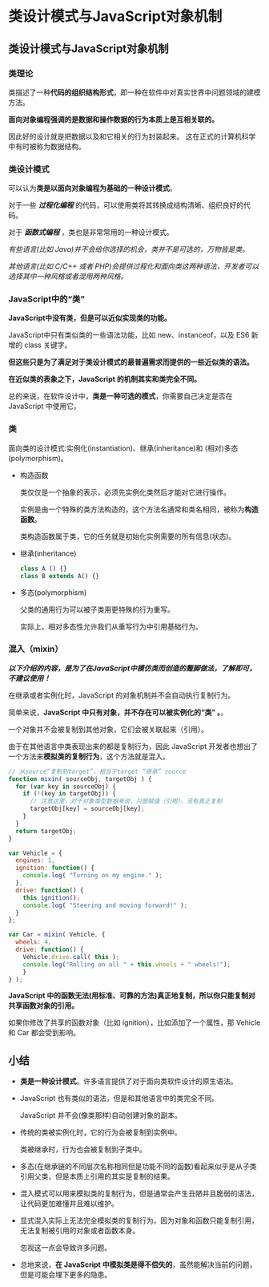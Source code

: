 # 类设计模式与JavaScript对象机制

## 类设计模式与JavaScript对象机制

### 类理论

类描述了一种**代码的组织结构形式**，即一种在软件中对真实世界中问题领域的建模方法。

**面向对象编程强调的是数据和操作数据的行为本质上是互相关联的。**

因此好的设计就是把数据以及和它相关的行为封装起来。 这在正式的计算机科学中有时被称为数据结构。

### 类设计模式

可以认为**类是以面向对象编程为基础的一种设计模式**。

对于一些 ***过程化编程*** 的代码，可以使用类将其转换成结构清晰、组织良好的代码。

对于 ***函数式编程*** ，类也是非常常用的一种设计模式。

*有些语言(比如 Java)并不会给你选择的机会，类并不是可选的，万物皆是类。*

*其他语言(比如 C/C++ 或者 PHP)会提供过程化和面向类这两种语法，开发者可以选择其中一种风格或者混用两种风格。*

### JavaScript中的“类”

**JavaScript中没有类，但是可以近似实现类的功能。**

JavaScript中只有类似类的一些语法功能，比如 new、instanceof，以及 ES6 新增的 class 关键字。

**但这些只是为了满足对于类设计模式的最普遍需求而提供的一些近似类的语法。**

**在近似类的表象之下，JavaScript 的机制其实和类完全不同。**

总的来说，在软件设计中，**类是一种可选的模式**，你需要自己决定是否在 JavaScript 中使用它。

### 类

面向类的设计模式:实例化(instantiation)、继承(inheritance)和 (相对)多态(polymorphism)。

* 构造函数

  类仅仅是一个抽象的表示，必须先实例化类然后才能对它进行操作。

  实例是由一个特殊的类方法构造的，这个方法名通常和类名相同，被称为**构造函数**。

  类构造函数属于类，它的任务就是初始化实例需要的所有信息(状态)。

* 继承(inheritance)

  ```javascript
  class A () {}
  class B extends A() {}
  ```

* 多态(polymorphism)

  父类的通用行为可以被子类用更特殊的行为重写。

  实际上，相对多态性允许我们从重写行为中引用基础行为。

### 混入（mixin）

***以下介绍的内容，是为了在JavaScript中模仿类而创造的蹩脚做法，了解即可，不建议使用！***

在继承或者实例化时，JavaScript 的对象机制并不会自动执行复制行为。

简单来说，**JavaScript 中只有对象，并不存在可以被实例化的“类” 。**。

一个对象并不会被复制到其他对象，它们会被关联起来（引用）。

由于在其他语言中类表现出来的都是复制行为，因此 JavaScript 开发者也想出了一个方法来**模拟类的复制行为**，这个方法就是混入。

```javascript
// 从source“复制到target”，相当于target “继承” source
function mixin( sourceObj, targetObj ) {
  for (var key in sourceObj) {
    if (!(key in targetObj)) {
      // 注意这里，对于对象类型数据来说，只是赋值（引用），没有真正复制
      targetObj[key] = sourceObj[key];
    }
  }
  return targetObj;
}

var Vehicle = {
  engines: 1,
  ignition: function() {
    console.log( "Turning on my engine." );
  },
  drive: function() {
    this.ignition();
    console.log( "Steering and moving forward!" );
  }
};

var Car = mixin( Vehicle, {
  wheels: 4,
  drive: function() {
    Vehicle.drive.call( this );
    console.log("Rolling on all " + this.wheels + " wheels!");
	}
} );
```

**JavaScript 中的函数无法(用标准、可靠的方法)真正地复制，所以你只能复制对共享函数对象的引用。**

如果你修改了共享的函数对象（比如 ignition），比如添加了一个属性，那 Vehicle 和 Car 都会受到影响。

## 小结

* **类是一种设计模式**。许多语言提供了对于面向类软件设计的原生语法。

* JavaScript 也有类似的语法，但是和其他语言中的类完全不同。

  JavaScript 并不会(像类那样)自动创建对象的副本。

* 传统的类被实例化时，它的行为会被复制到实例中。

  类被继承时，行为也会被复制到子类中。

* 多态(在继承链的不同层次名称相同但是功能不同的函数)看起来似乎是从子类引用父类，但是本质上引用的其实是复制的结果。

* 混入模式可以用来模拟类的复制行为，但是通常会产生丑陋并且脆弱的语法，让代码更加难懂并且难以维护。

* 显式混入实际上无法完全模拟类的复制行为，因为对象和函数只能复制引用，无法复制被引用的对象或者函数本身。

  忽视这一点会导致许多问题。

* 总地来说，**在 JavaScript 中模拟类是得不偿失的**，虽然能解决当前的问题，但是可能会埋下更多的隐患。